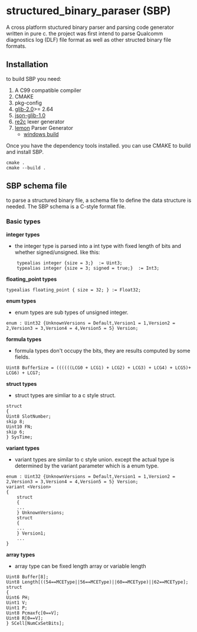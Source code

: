 # structured_binary_paraser (SBP)
A cross platform stuctured binary parser and parsing code generator written in pure c. the project was first intend to parse Qualcomm diagnostics log (DLF) file format as well as other structed binary file formats.

## Installation

to build SBP you need:

1. A C99 compatible compiler
2. CMAKE
3. pkg-config
4. [glib-2.0](https://github.com/GNOME/glib?tab=readme-ov-file)>= 2.64
5. [json-glib-1.0](https://github.com/GNOME/json-glib)
6. [re2c](https://re2c.org/) lexer generator
7. [lemon](https://sqlite.org/src/doc/trunk/doc/lemon.html) Parser Generator
   - [windows build](https://github.com/deplinenoise/lemon-win32)

Once you have the dependency tools installed. you can use CMAKE to build and install SBP.

    cmake .  
    cmake --build .

## SBP schema file
to parse a structured binary file, a schema file to define the data structure is needed. The SBP schema is a C-style format file. 
### Basic types       
**integer types**  
- the integer type is parsed into a int type with fixed length of bits and whether signed/unsigned. like this:  
```
    typealias integer {size = 3;}  := Uint3;   
    typealias integer {size = 3; signed = true;}  := Int3;
```
**floating_point types**  
```
typealias floating_point { size = 32; } := Float32;
```
**enum types**  
- enum types are sub types of unsigned integer.
```
enum : Uint32 {UnknownVersions = Default,Version1 = 1,Version2 = 2,Version3 = 3,Version4 = 4,Version5 = 5} Version;
```
**formula types**  
- formula types don't occupy the bits, they are results computed by some fields.
```
Uint8 BufferSize = ((((((LCG0 + LCG1) + LCG2) + LCG3) + LCG4) + LCG5)+ LCG6) + LCG7;
```
**struct types**  
- struct types are simliar to a c style struct.
```
struct
{
Uint8 SlotNumber;
skip 8;
Uint10 FN;
skip 6;
} SysTime;
```
**variant types**  
- variant types are similar to c style union. except the actual type is determined by the variant parameter which is a enum type.
```
enum : Uint32 {UnknownVersions = Default,Version1 = 1,Version2 = 2,Version3 = 3,Version4 = 4,Version5 = 5} Version;
variant <Version>
{
    struct
    {
    ...
    } UnknownVersions;
    struct
    {
    ...
    } Version1;
    ...
}
```
**array types**
- array type can be fixed length array or variable length
```
Uint8 Buffer[8];
Uint8 Length[((54==MCEType||56==MCEType)||60==MCEType)||62==MCEType];
struct
{
Uint6 PH;
Uint1 V;
Uint1 P;
Uint8 Pcmaxfc[0==V];
Uint8 R[0==V];
} SCell[NumCxSetBits];
```

